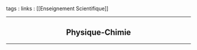 tags : 
links : [[Enseignement Scientifique]]

****

<h2 style="text-align: center;"> Physique-Chimie </h2>

****


